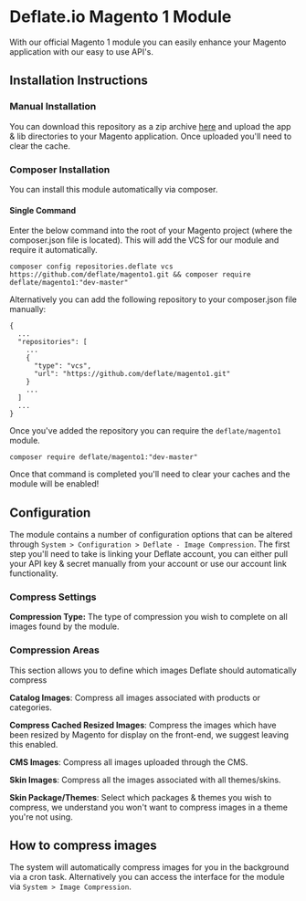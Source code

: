Deflate.io Magento 1 Module
==========

With our official Magento 1 module you can easily enhance your Magento application with our easy to use API's. 

## Installation Instructions

### Manual Installation
You can download this repository as a zip archive [here](https://github.com/deflate/magento1/archive/master.zip) and upload the app & lib directories to your Magento application. Once uploaded you'll need to clear the cache.

### Composer Installation
You can install this module automatically via composer.

#### Single Command
Enter the below command into the root of your Magento project (where the composer.json file is located). This will add the VCS for our module and require it automatically.
```
composer config repositories.deflate vcs https://github.com/deflate/magento1.git && composer require deflate/magento1:"dev-master"
```

Alternatively you can add the following repository to your composer.json file manually:
```
{
  ...
  "repositories": [
    ...
    {
      "type": "vcs",
      "url": "https://github.com/deflate/magento1.git"
    }
    ...
  ]
  ...
}
```

Once you've added the repository you can require the `deflate/magento1` module.
```
composer require deflate/magento1:"dev-master"
```

Once that command is completed you'll need to clear your caches and the module will be enabled!

## Configuration
The module contains a number of configuration options that can be altered through `System > Configuration > Deflate - Image Compression`. The first step you'll need to take is linking your Deflate account, you can either pull your API key & secret manually from your account or use our account link functionality.

### Compress Settings
**Compression Type:** The type of compression you wish to complete on all images found by the module.

### Compression Areas
This section allows you to define which images Deflate should automatically compress

**Catalog Images**: Compress all images associated with products or categories.

**Compress Cached Resized Images**: Compress the images which have been resized by Magento for display on the front-end, we suggest leaving this enabled.

**CMS Images**: Compress all images uploaded through the CMS.

**Skin Images**: Compress all the images associated with all themes/skins.

**Skin Package/Themes**: Select which packages & themes you wish to compress, we understand you won't want to compress images in a theme you're not using.

## How to compress images
The system will automatically compress images for you in the background via a cron task. Alternatively you can access the interface for the module via `System > Image Compression`.
